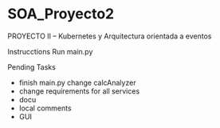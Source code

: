 # SOA_Proyecto2
PROYECTO II – Kubernetes y Arquitectura orientada a eventos

Instrucctions
Run main.py 

Pending Tasks
- finish main.py change calcAnalyzer
- change requirements for all services
- docu
- local comments
- GUI
